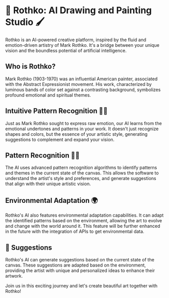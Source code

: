 # 🎨 Rothko: AI Drawing and Painting Studio 🖌️

Rothko is an AI-powered creative platform, inspired by the fluid and emotion-driven artistry of Mark Rothko. It's a bridge between your unique vision and the boundless potential of artificial intelligence.

## Who is Rothko?

Mark Rothko (1903-1970) was an influential American painter, associated with the Abstract Expressionist movement. His work, characterized by luminous bands of color set against a contrasting background, symbolizes profound emotional and spiritual themes.


## Intuitive Pattern Recognition 🕵️‍♂️

Just as Mark Rothko sought to express raw emotion, our AI learns from the emotional undertones and patterns in your work. It doesn't just recognize shapes and colors, but the essence of your artistic style, generating suggestions to complement and expand your vision.

## Pattern Recognition 🕵️‍♂️

The AI uses advanced pattern recognition algorithms to identify patterns and themes in the current state of the canvas. This allows the software to understand the artist's style and preferences, and generate suggestions that align with their unique artistic vision.

## Environmental Adaptation 🌍

Rothko's AI also features environmental adaptation capabilities. It can adapt the identified patterns based on the environment, allowing the art to evolve and change with the world around it. This feature will be further enhanced in the future with the integration of APIs to get environmental data.

## 🎁 Suggestions

Rothko's AI can generate suggestions based on the current state of the canvas. These suggestions are adapted based on the environment, providing the artist with unique and personalized ideas to enhance their artwork.

Join us in this exciting journey and let's create beautiful art together with Rothko!

